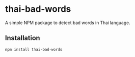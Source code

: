 # thai-bad-words

A simple NPM package to detect bad words in Thai language.

## Installation

```bash
npm install thai-bad-words
